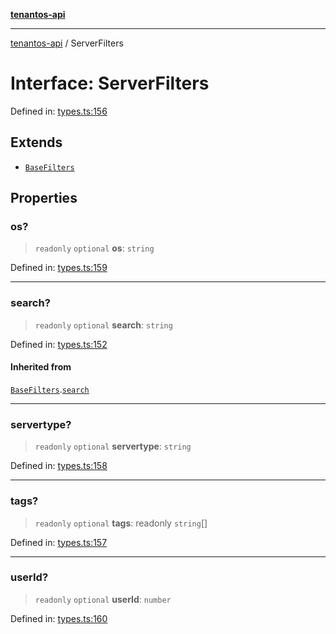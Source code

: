 [**tenantos-api**](../README.md)

***

[tenantos-api](../globals.md) / ServerFilters

# Interface: ServerFilters

Defined in: [types.ts:156](https://github.com/shadmanZero/tenantos-api/blob/b1ba837cafbeb4e057ec12e90b81a7c5ea5b383f/src/types.ts#L156)

## Extends

- [`BaseFilters`](BaseFilters.md)

## Properties

### os?

> `readonly` `optional` **os**: `string`

Defined in: [types.ts:159](https://github.com/shadmanZero/tenantos-api/blob/b1ba837cafbeb4e057ec12e90b81a7c5ea5b383f/src/types.ts#L159)

***

### search?

> `readonly` `optional` **search**: `string`

Defined in: [types.ts:152](https://github.com/shadmanZero/tenantos-api/blob/b1ba837cafbeb4e057ec12e90b81a7c5ea5b383f/src/types.ts#L152)

#### Inherited from

[`BaseFilters`](BaseFilters.md).[`search`](BaseFilters.md#search)

***

### servertype?

> `readonly` `optional` **servertype**: `string`

Defined in: [types.ts:158](https://github.com/shadmanZero/tenantos-api/blob/b1ba837cafbeb4e057ec12e90b81a7c5ea5b383f/src/types.ts#L158)

***

### tags?

> `readonly` `optional` **tags**: readonly `string`[]

Defined in: [types.ts:157](https://github.com/shadmanZero/tenantos-api/blob/b1ba837cafbeb4e057ec12e90b81a7c5ea5b383f/src/types.ts#L157)

***

### userId?

> `readonly` `optional` **userId**: `number`

Defined in: [types.ts:160](https://github.com/shadmanZero/tenantos-api/blob/b1ba837cafbeb4e057ec12e90b81a7c5ea5b383f/src/types.ts#L160)
